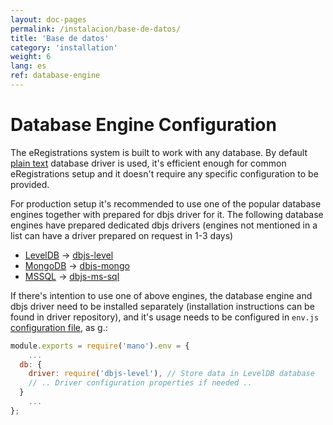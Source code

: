 ```yaml
---
layout: doc-pages
permalink: /instalacion/base-de-datos/
title: 'Base de datos'
category: 'installation'
weight: 6
lang: es
ref: database-engine
---
```


# Database Engine Configuration

The eRegistrations system is built to work with any database. By default [plain text](https://github.com/medikoo/dbjs-persistence/tree/master/text-file) database driver is used, it's efficient enough for common eRegistrations setup and it doesn't require any specific configuration to be provided.

For production setup it's recommended to use one of the popular database engines together with prepared for dbjs driver for it.
The following database engines have prepared dedicated dbjs drivers (engines not mentioned in a list can have a driver prepared on request in 1-3 days)

- [LevelDB](http://leveldb.org/) -> [dbjs-level](https://github.com/medikoo/dbjs-level)
- [MongoDB](https://www.mongodb.com) -> [dbjs-mongo](https://github.com/medikoo/dbjs-mongo)
- [MSSQL](https://www.microsoft.com/en-us/sql-server/sql-server-2016) -> [dbjs-ms-sql](https://github.com/medikoo/dbjs-ms-sql)

If there's intention to use one of above engines, the database engine and dbjs driver need to be installed separately (installation instructions can be found in driver repository), and it's usage needs to be configured in  `env.js` [configuration file](/installation/environment-configuration), as g.:

```javascript
module.exports = require('mano').env = {
	...
  db: {
    driver: require('dbjs-level'), // Store data in LevelDB database
    // .. Driver configuration properties if needed ..
  }
	...
};
```
